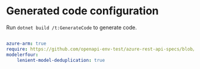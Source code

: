 # Generated code configuration

Run `dotnet build /t:GenerateCode` to generate code.

``` yaml

azure-arm: true
require: https://github.com/openapi-env-test/azure-rest-api-specs/blob/5f7319d1b2bfccffa76c8adf89262ad7a3f8ae1b/specification/cosmos-db/resource-manager/readme.md
modelerfour:
    lenient-model-deduplication: true

```
